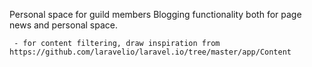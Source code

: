 Personal space for guild members 
Blogging functionality both for page news and personal space. 

     - for content filtering, draw inspiration from https://github.com/laravelio/laravel.io/tree/master/app/Content
